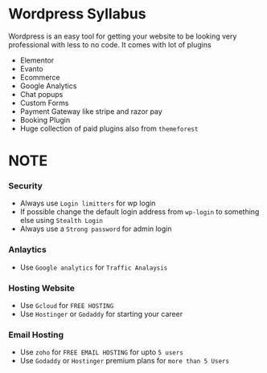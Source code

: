 # Wordpress Syllabus

Wordpress is an easy tool for getting your website to be looking very professional with less to no code.
It comes with lot of plugins
- Elementor
- Evanto
- Ecommerce
- Google Analytics
- Chat popups
- Custom Forms
- Payment Gateway like stripe and razor pay
- Booking Plugin
- Huge collection of paid plugins also from `themeforest`

# NOTE
### Security
- Always use `Login limitters` for wp login
- If possible change the default login address from `wp-login` to something else using `Stealth Login`
- Always use a `Strong password` for admin login

### Anlaytics
- Use `Google analytics` for `Traffic Analaysis`

### Hosting Website
- Use `Gcloud` for `FREE HOSTING`
- Use `Hostinger` or `Godaddy` for starting your career

### Email Hosting
- Use `zoho` for `FREE EMAIL HOSTING` for upto `5 users`
- Use `Godaddy` or `Hostinger` premium plans for `more than 5 Users`
